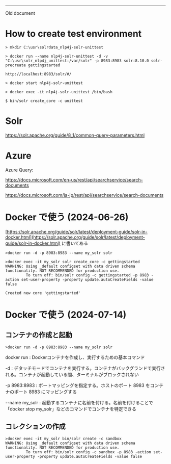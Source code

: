 ---

Old document

# How to create test environment

	> mkdir C:\usr\solrdata_nlp4j-solr-unittest
	
	> docker run --name nlp4j-solr-unittest -d -v "C:\usr\solr_nlp4j_unittest:/var/solr" -p 8983:8983 solr:8.10.0 solr-precreate gettingstarted
	
	http://localhost:8983/solr/#/
	
	> docker start nlp4j-solr-unittest
	
	> docker exec -it nlp4j-solr-unittest /bin/bash
	
	$ bin/solr create_core -c unittest

# Solr

https://solr.apache.org/guide/8_1/common-query-parameters.html

# Azure

Azure Query:

https://docs.microsoft.com/en-us/rest/api/searchservice/search-documents

https://docs.microsoft.com/ja-jp/rest/api/searchservice/search-documents


# Docker で使う (2024-06-26)

[https://solr.apache.org/guide/solr/latest/deployment-guide/solr-in-docker.html](https://solr.apache.org/guide/solr/latest/deployment-guide/solr-in-docker.html)
に書いてある

```
>docker run -d -p 8983:8983 --name my_solr solr
```

```
>docker exec -it my_solr solr create_core -c gettingstarted
WARNING: Using _default configset with data driven schema functionality. NOT RECOMMENDED for production use.
         To turn off: bin/solr config -c gettingstarted -p 8983 -action set-user-property -property update.autoCreateFields -value false

Created new core 'gettingstarted'
```

# Docker で使う (2024-07-14)

## コンテナの作成と起動

```
>docker run -d -p 8983:8983 --name my_solr solr
```

docker run : Dockerコンテナを作成し、実行するための基本コマンド

-d : デタッチモードでコンテナを実行する。コンテナがバックグランドで実行される。コンテナが起動している間、ターミナルがブロックされない

-p 8983:8983 : ポートマッピングを指定する。ホストのポート 8983 をコンテナのポート 8983 にマッピングする

--name my_solr : 起動するコンテナに名前を付ける。名前を付けることで「docker stop my_solr」などのコマンドでコンテナを特定できる


## コレクションの作成

```
>docker exec -it my_solr bin/solr create -c sandbox
WARNING: Using _default configset with data driven schema functionality. NOT RECOMMENDED for production use.
         To turn off: bin/solr config -c sandbox -p 8983 -action set-user-property -property update.autoCreateFields -value false
```





